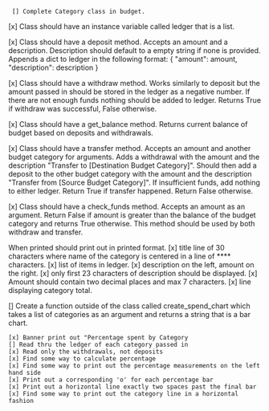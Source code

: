      [] Complete Category class in budget.

[x] Class should have an instance variable called ledger that is a list. 

[x] Class should have a deposit method. Accepts an amount and a description. Description should default to a empty string if none is provided. Appends a dict to ledger in the following format:
    {
        "amount": amount, 
        "description": description
    }

[x] Class should have a withdraw method. Works similarly to deposit but the amount passed in should be stored in the ledger as a negative number. If there are not enough funds nothing should be added to ledger. Returns True if withdraw was successful, False otherwise.

[x] Class should have a get_balance method. Returns current balance of budget based on deposits and withdrawals.

[x] Class should have a transfer method. Accepts an amount and another budget category for arguments. Adds a withdrawal with the amount and the description "Transfer to [Destination Budget Category]".
Should then add a deposit to the other budget category with the amount and the description "Transfer from [Source Budget Category]".
If insufficient funds, add nothing to either ledger. 
Return True if transfer happened.
Return False otherwise.

[x] Class should have a check_funds method. Accepts an amount as an argument. Return False if amount is greater than the balance of the budget category and returns True otherwise. This method should be used by both withdraw and transfer. 

When printed should print out in printed format.
    [x] title line of 30 characters where name of the category is centered in a line of **** characters.
    [x] list of items in ledger.
    [x] description on the left, amount on the right.
    [x] only first 23 characters of description should be displayed.
    [x] Amount should contain two decimal places and max 7 characters.
    [x] line displaying category total.


[] Create a function outside of the class called create_spend_chart which takes a list of categories as an argument and returns a string that is a bar chart.

    [x] Banner print out "Percentage spent by Category
    [] Read thru the ledger of each category passed in 
    [x] Read only the withdrawals, not deposits
    [x] Find some way to calculate percentage
    [x] Find some way to print out the percentage measurements on the left hand side
    [x] Print out a corresponding 'o' for each percentage bar
    [x] Print out a horizontal line exactly two spaces past the final bar
    [x] Find some way to print out the category line in a horizontal fashion

